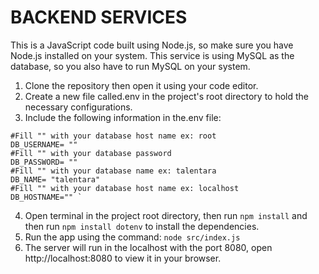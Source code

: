 # **BACKEND SERVICES**

This is a JavaScript code built using Node.js, so make sure you have Node.js installed on your system.
This service is using MySQL as the database, so you also have to run MySQL on your system.

1. Clone the repository then open it using your code editor.
2. Create a new file called.env in the project's root directory to hold the necessary configurations.
3. Include the following information in the.env file:

```
#Fill "" with your database host name ex: root 
DB_USERNAME= ""
#Fill "" with your database password
DB_PASSWORD= ""
#Fill "" with your database name ex: talentara
DB_NAME= "talentara"
#Fill "" with your database host name ex: localhost
DB_HOSTNAME="" `

```
4. Open terminal in the project root directory, then run ` npm install ` and then run ` npm install dotenv ` to install the dependencies.
5. Run the app using the command: ` node src/index.js `
6. The server will run in the localhost with the port 8080, open http://localhost:8080 to view it in your browser.
